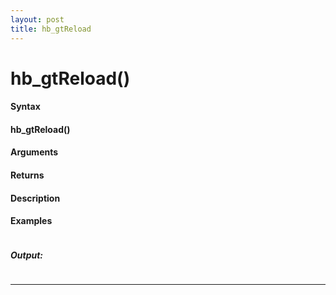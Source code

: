 ```yaml
---
layout: post
title: hb_gtReload
---
```


# hb_gtReload()


#### Syntax

#### hb_gtReload()

#### Arguments

#### Returns

#### Description

#### Examples

```

```

##### Output:

```

```

---